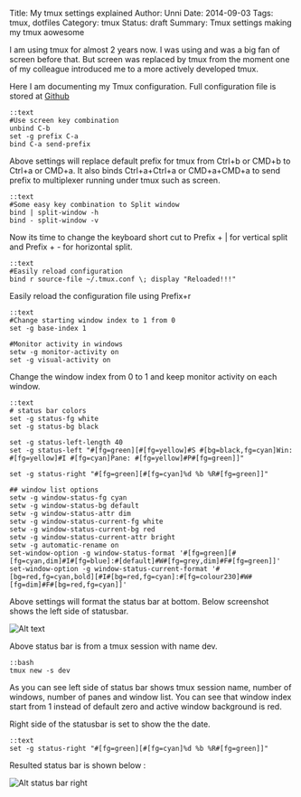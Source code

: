 Title: My tmux settings explained
Author: Unni
Date: 2014-09-03
Tags: tmux, dotfiles
Category: tmux
Status: draft
Summary: Tmux settings making my tmux aowesome

I am using tmux for almost 2 years now. I was using and was a big fan of screen before that. But screen was replaced by tmux from the moment one of my colleague introduced me to a more actively developed tmux.

Here I am documenting my Tmux configuration. Full configuration file is stored at [Github](https://github.com/webofunni/dotfiles/blob/master/tmux/tmux.conf)

	::text
	#Use screen key combination
	unbind C-b
	set -g prefix C-a
	bind C-a send-prefix

Above settings will replace default prefix for tmux from Ctrl+b or CMD+b to Ctrl+a or CMD+a. It also binds Ctrl+a+Ctrl+a or CMD+a+CMD+a to send prefix to multiplexer running under tmux such as screen.

	::text
	#Some easy key combination to Split window
	bind | split-window -h
	bind - split-window -v

Now its time to change the keyboard short cut to Prefix + | for vertical split and Prefix + - for horizontal split.

	::text
	#Easily reload configuration
	bind r source-file ~/.tmux.conf \; display "Reloaded!!!"

Easily reload the configuration file using Prefix+r

	::text
	#Change starting window index to 1 from 0
	set -g base-index 1

	#Monitor activity in windows
	setw -g monitor-activity on 
	set -g visual-activity on

Change the window index from 0 to 1 and keep monitor activity on each window.

	::text
	# status bar colors
	set -g status-fg white 
	set -g status-bg black

	set -g status-left-length 40
	set -g status-left "#[fg=green][#[fg=yellow]#S #[bg=black,fg=cyan]Win: #[fg=yellow]#I #[fg=cyan]Pane: #[fg=yellow]#P#[fg=green]]"

	set -g status-right "#[fg=green][#[fg=cyan]%d %b %R#[fg=green]]"

	## window list options
	setw -g window-status-fg cyan 
	setw -g window-status-bg default 
	setw -g window-status-attr dim
	setw -g window-status-current-fg white 
	setw -g window-status-current-bg red
	setw -g window-status-current-attr bright
	setw -g automatic-rename on
	set-window-option -g window-status-format '#[fg=green][#[fg=cyan,dim]#I#[fg=blue]:#[default]#W#[fg=grey,dim]#F#[fg=green]]'
	set-window-option -g window-status-current-format '#[bg=red,fg=cyan,bold][#I#[bg=red,fg=cyan]:#[fg=colour230]#W#[fg=dim]#F#[bg=red,fg=cyan]]'

Above settings will format the status bar at bottom. Below screenshot shows the left side of statusbar.

![Alt text](/theme/images/tmux-left.png)

Above status bar is from a tmux session with name dev. 

	::bash
	tmux new -s dev

As you can see left side of status bar shows tmux session name, number of windows, number of panes and window list. You can see that window index start from 1 instead of default zero and active window background is red.

Right side of the statusbar is set to show the the date. 

	::text
	set -g status-right "#[fg=green][#[fg=cyan]%d %b %R#[fg=green]]"

Resulted status bar is shown below : 

![Alt status bar right](/theme/images/tmux-right.png)
